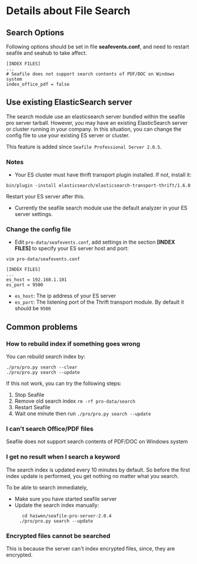 # Details about File Search

## <a id="search-opt"></a>Search Options

Following options should be set in file **seafevents.conf**, and need to restart seafile and seahub to take affect.

```
[INDEX FILES]
...
# Seafile does not support search contents of PDF/DOC on Windows system 
index_office_pdf = false

```

## Use existing ElasticSearch server

The search module use an elasticsearch server bundled within the seafile pro server tarball. However, you may have an existing ElasticSearch server or cluster running in your company. In this situation, you can change the config file to use your existing ES server or cluster.

This feature is added since `Seafile Professional Server 2.0.5`.

### Notes

- Your ES cluster must have thrift transport plugin installed. If not, install it:

```
bin/plugin -install elasticsearch/elasticsearch-transport-thrift/1.6.0
```

Restart your ES server after this.

- Currently the seafile search module use the default analyzer in your ES server settings. 


### Change the config file

- Edit `pro-data/seafevents.conf`, add settings in the section **[INDEX FILES]** to specify your ES server host and port:

```
vim pro-data/seafevents.conf
```

```
[INDEX FILES]
...
es_host = 192.168.1.101
es_port = 9500
```

- `es_host`: The ip address of your ES server
- `es_port`: The listening port of the Thrift transport module. By default it should be `9500`

## <a id="wiki-faq"></a>Common problems

### <a id="how-to-rebuild-search-index"></a>How to rebuild index if something goes wrong

You can rebuild search index by:

```
./pro/pro.py search --clear
./pro/pro.py search --update
```

If this not work, you can try the following steps:

1. Stop Seafile
2. Remove old search index `rm -rf pro-data/search`
3. Restart Seafile
4. Wait one minute then run `./pro/pro.py search --update`

### <a id="wiki-search-office-pdf"></a>I can't search Office/PDF files


Seafile does not support search contents of PDF/DOC on Windows system 


### <a id="wiki-search-no-result"></a>I get no result when I search a keyword

The search index is updated every 10 minutes by default. So before the first index update is performed, you get nothing no matter what you search.

  To be able to search immediately,

  - Make sure you have started seafile server
  - Update the search index manually:
```
      cd haiwen/seafile-pro-server-2.0.4
     ./pro/pro.py search --update
```

### <a id="wiki-cannot-search-encrypted-files"></a>Encrypted files cannot be searched

This is because the server can't index encrypted files, since, they are encrypted.





